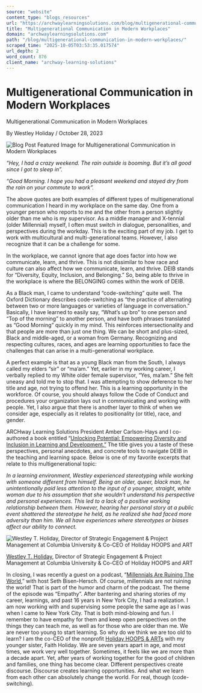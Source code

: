 ```yaml
---
source: "website"
content_type: "blogs_resources"
url: "https://archwaylearningsolutions.com/blog/multigenerational-communication-in-modern-workplaces/"
title: "Multigenerational Communication in Modern Workplaces"
domain: "archwaylearningsolutions.com"
path: "/blog/multigenerational-communication-in-modern-workplaces/"
scraped_time: "2025-10-05T03:53:35.017574"
url_depth: 2
word_count: 876
client_name: "archway-learning-solutions"
---
```


# Multigenerational Communication in Modern Workplaces

Multigenerational Communication in Modern Workplaces

By Westley Holiday / October 28, 2023

![Blog Post Featured Image for Multigenerational Communication in Modern Workplaces](https://archwaylearningsolutions.com/bc/wp-content/uploads/Code-switching-Guest-Blog-image.png)

_“Hey, I had a crazy weekend. The rain outside is booming. But it’s all good since I got to sleep in”._

_“Good Morning. I hope you had a pleasant weekend and stayed dry from the rain on your commute to work”._

The above quotes are both examples of different types of multigenerational communication I heard in my workplace on the same day. One from a younger person who reports to me and the other from a person slightly older than me who is my supervisor. As a middle manager and X-tennial (older Millennial) myself, I often must switch in dialogue, personalities, and perspectives during the workday. This is the exciting part of my job. I get to work with multicultural and multi-generational teams. However, I also recognize that it can be a challenge for some.

In the workplace, we cannot ignore that age does factor into how we communicate, learn, and thrive. This is not dissimilar to how race and culture can also affect how we communicate, learn, and thrive. DEIB stands for “Diversity, Equity, Inclusion, and Belonging.” So, being able to thrive in the workplace is where the BELONGING comes within the work of DEIB.

As a Black man, I came to understand “code-switching” quite well. The Oxford Dictionary describes code-switching as “the practice of alternating between two or more languages or varieties of language in conversation.” Basically, I have learned to easily say, “What’s up bro” to one person and “Top of the morning” to another person, and have both phrases translated as “Good Morning” quickly in my mind. This reinforces intersectionality and that people are more than just one thing. We can be short and plus-sized, Black and middle-aged, or a woman from Germany. Recognizing and respecting cultures, races, and ages are learning opportunities to face the challenges that can arise in a multi-generational workplace.

A perfect example is that as a young Black man from the South, I always called my elders “sir” or “ma’am.” Yet, earlier in my working career, I verbally replied to my White older female supervisor, “Yes, ma’am.” She felt uneasy and told me to stop that. I was attempting to show deference to her title and age, not trying to offend her. This is a learning opportunity in the workforce. Of course, you should always follow the Code of Conduct and procedures your organization lays out in communicating and working with people. Yet, I also argue that there is another layer to think of when we consider age, especially as it relates to positionality (or title), race, and gender.

ARCHway Learning Solutions President Amber Carlson-Hays and I co-authored a book entitled “[Unlocking Potential: Empowering Diversity and Inclusion in Learning and Development.”](https://archwaylearningsolutions.com/blog/diversity-equity-inclusion-training/) The title gives you a taste of these perspectives, personal anecdotes, and concrete tools to navigate DEIB in the teaching and learning space. Below is one of my favorite excerpts that relate to this multigenerational topic:

_In a learning environment, Westley experienced stereotyping while working with someone different from himself. Being an older, queer, black man, he unintentionally paid less attention to the input of a younger, straight, white woman due to his assumption that she wouldn’t understand his perspective and personal experiences. This led to a lack of a positive working relationship between them. However, hearing her personal story at a public event shattered the stereotype he held, as he realized she had faced more adversity than him. We all have experiences where stereotypes or biases affect our ability to connect._

![Westley T. Holiday, Director of Strategic Engagement & Project Management at Columbia University & Co-CEO of Holiday HOOPS and ART](https://archwaylearningsolutions.com/bc/wp-content/uploads/Untitled-design-2-4.png)

[Westley T. Holiday](https://www.linkedin.com/in/westley-t-holiday-m-s-185a8022/), Director of Strategic Engagement & Project Management at Columbia University & Co-CEO of Holiday HOOPS and ART

In closing, I was recently a guest on a podcast, “[Millennials Are Ruining The World](https://podcasters.spotify.com/pod/show/sethbhdotcom/episodes/Episode-53-Westley-Todd-Holiday-and-Seth-discuss-EMPATHY-e296kkg),” with host Seth Bisen-Hersch. Of course, millennials are not ruining the world! That is part of the humor and charm of the podcast. The theme of the episode was “Empathy”. After bantering and sharing stories of my career, learnings, and past 16 years in New York City, I had a realization. I am now working with and supervising some people the same age as I was when I came to New York City. That is both mind-blowing and fun. I remember to have empathy for them and keep open perspectives on the things they can teach me, as well as for those who are older than me. We are never too young to start learning. So why do we think we are too old to learn? I am the co-CEO of the nonprofit [Holiday HOOPS & ARTs](https://www.holidayhoops.org/) with my younger sister, Faith Holiday. We are seven years apart in age, and most times, we work very well together. Sometimes, it feels like we are more than a decade apart. Yet, after years of working together for the good of children and families, one thing has become clear. Different perspectives create discourse. Discourse creates learning opportunities. And what we learn from each other can absolutely change the world. For real, though (code-switching).